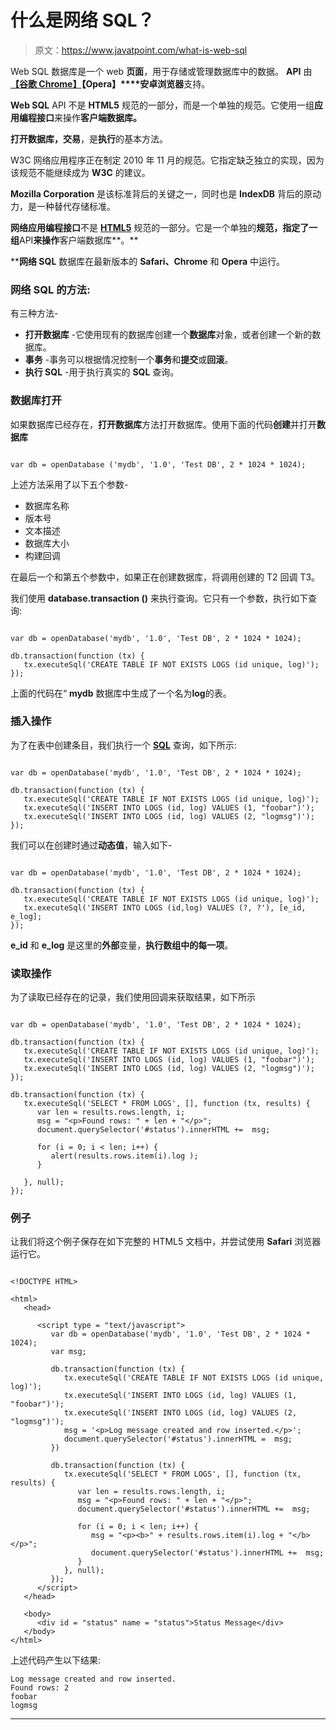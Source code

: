 # 什么是网络 SQL？

> 原文：<https://www.javatpoint.com/what-is-web-sql>

Web SQL 数据库是一个 web **页面**，用于存储或管理数据库中的数据。 **API** 由 **[【谷歌 Chrome】](https://www.javatpoint.com/google-chrome)【Opera】****安卓浏览器**支持。

**Web SQL** API 不是 **HTML5** 规范的一部分，而是一个单独的规范。它使用一组**应用编程接口**来操作**客户端数据库。**

**打开数据库，交易**，是**执行**的基本方法。

W3C 网络应用程序正在制定 2010 年 11 月的规范。它指定缺乏独立的实现，因为该规范不能继续成为 **W3C** 的建议。

**Mozilla Corporation** 是该标准背后的关键之一，同时也是 **IndexDB** 背后的原动力，是一种替代存储标准。

**网络应用编程接口**不是 [**HTML5**](https://www.javatpoint.com/html5-tutorial) 规范的一部分。它是一个单独的**规范，指定了一组**API**来操作**客户端数据库**。**

 ****网络 SQL** 数据库在最新版本的 **Safari、Chrome** 和 **Opera** 中运行。

### 网络 SQL 的方法:

有三种方法-

*   **打开数据库** -它使用现有的数据库创建一个**数据库**对象，或者创建一个新的数据库。
*   **事务** -事务可以根据情况控制一个**事务**和**提交**或**回滚**。
*   **执行 SQL** -用于执行真实的 **SQL** 查询。

### 数据库打开

如果数据库已经存在，**打开数据库**方法打开数据库。使用下面的代码**创建**并打开**数据库**

```

var db = openDatabase ('mydb', '1.0', 'Test DB', 2 * 1024 * 1024);

```

上述方法采用了以下五个参数-

*   数据库名称
*   版本号
*   文本描述
*   数据库大小
*   构建回调

在最后一个和第五个参数中，如果正在创建数据库，将调用创建的 T2 回调 T3。

我们使用 **database.transaction ()** 来执行查询。它只有一个参数，执行如下查询:

```

var db = openDatabase('mydb', '1.0', 'Test DB', 2 * 1024 * 1024); 

db.transaction(function (tx) {   
   tx.executeSql('CREATE TABLE IF NOT EXISTS LOGS (id unique, log)'); 
});

```

上面的代码在“ **mydb** 数据库中生成了一个名为**log**的表。

### 插入操作

为了在表中创建条目，我们执行一个 [**SQL**](https://www.javatpoint.com/sql-tutorial) 查询，如下所示:

```

var db = openDatabase('mydb', '1.0', 'Test DB', 2 * 1024 * 1024); 

db.transaction(function (tx) { 
   tx.executeSql('CREATE TABLE IF NOT EXISTS LOGS (id unique, log)'); 
   tx.executeSql('INSERT INTO LOGS (id, log) VALUES (1, "foobar")'); 
   tx.executeSql('INSERT INTO LOGS (id, log) VALUES (2, "logmsg")'); 
}); 

```

我们可以在创建时通过**动态值**，输入如下-

```

var db = openDatabase('mydb', '1.0', 'Test DB', 2 * 1024 * 1024);  

db.transaction(function (tx) {   
   tx.executeSql('CREATE TABLE IF NOT EXISTS LOGS (id unique, log)'); 
   tx.executeSql('INSERT INTO LOGS (id,log) VALUES (?, ?'), [e_id, e_log]; 
});

```

**e_id** 和 **e_log** 是这里的**外部**变量，**执行数组中的每一项**。

### 读取操作

为了读取已经存在的记录，我们使用回调来获取结果，如下所示

```

var db = openDatabase('mydb', '1.0', 'Test DB', 2 * 1024 * 1024);  

db.transaction(function (tx) { 
   tx.executeSql('CREATE TABLE IF NOT EXISTS LOGS (id unique, log)');
   tx.executeSql('INSERT INTO LOGS (id, log) VALUES (1, "foobar")'); 
   tx.executeSql('INSERT INTO LOGS (id, log) VALUES (2, "logmsg")'); 
});  

db.transaction(function (tx) { 
   tx.executeSql('SELECT * FROM LOGS', [], function (tx, results) { 
      var len = results.rows.length, i; 
      msg = "<p>Found rows: " + len + "</p>"; 
      document.querySelector('#status').innerHTML +=  msg; 

      for (i = 0; i < len; i++) { 
         alert(results.rows.item(i).log ); 
      } 

   }, null); 
});

```

### 例子

让我们将这个例子保存在如下完整的 HTML5 文档中，并尝试使用 **Safari** 浏览器运行它。

```

<!DOCTYPE HTML> 

<html>  
   <head> 

      <script type = "text/javascript"> 
         var db = openDatabase('mydb', '1.0', 'Test DB', 2 * 1024 * 1024); 
         var msg; 

         db.transaction(function (tx) { 
            tx.executeSql('CREATE TABLE IF NOT EXISTS LOGS (id unique, log)'); 
            tx.executeSql('INSERT INTO LOGS (id, log) VALUES (1, "foobar")'); 
            tx.executeSql('INSERT INTO LOGS (id, log) VALUES (2, "logmsg")'); 
            msg = '<p>Log message created and row inserted.</p>'; 
            document.querySelector('#status').innerHTML =  msg; 
         })

         db.transaction(function (tx) { 
            tx.executeSql('SELECT * FROM LOGS', [], function (tx, results) { 
               var len = results.rows.length, i; 
               msg = "<p>Found rows: " + len + "</p>"; 
               document.querySelector('#status').innerHTML +=  msg; 

               for (i = 0; i < len; i++) { 
                  msg = "<p><b>" + results.rows.item(i).log + "</b></p>"; 
                  document.querySelector('#status').innerHTML +=  msg; 
               } 
            }, null); 
         }); 
      </script> 
   </head> 

   <body> 
      <div id = "status" name = "status">Status Message</div> 
   </body> 
</html>

```

上述代码产生以下结果:

```
Log message created and row inserted.
Found rows: 2
foobar
logmsg

```

* * ***